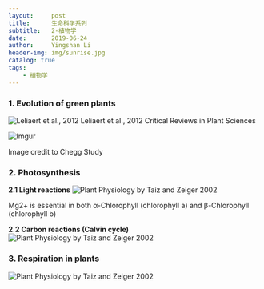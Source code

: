 ```yaml
---
layout:     post
title:      生命科学系列
subtitle:   2-植物学
date:       2019-06-24
author:     Yingshan Li
header-img: img/sunrise.jpg
catalog: true
tags:
    - 植物学
---
```


### 1. Evolution of green plants

![Leliaert et al., 2012](https://i.imgur.com/mSrwIBh.jpg)
Leliaert et al., 2012 Critical Reviews in Plant Sciences

![Imgur](https://i.imgur.com/CNfPZ9G.jpg)

Image credit to Chegg Study


### 2. Photosynthesis

**2.1 Light reactions**
![Plant Physiology by Taiz and Zeiger 2002](https://i.imgur.com/g0nBtus.jpg)

Mg2+ is essential in both α-Chlorophyll (chlorophyll a) and β-Chlorophyll (chlorophyll b)

**2.2 Carbon reactions (Calvin cycle)**
![Plant Physiology by Taiz and Zeiger 2002](https://i.imgur.com/mOMpE79.jpg)


### 3. Respiration in plants

![Plant Physiology by Taiz and Zeiger 2002](https://i.imgur.com/VmIQF9g.jpg)